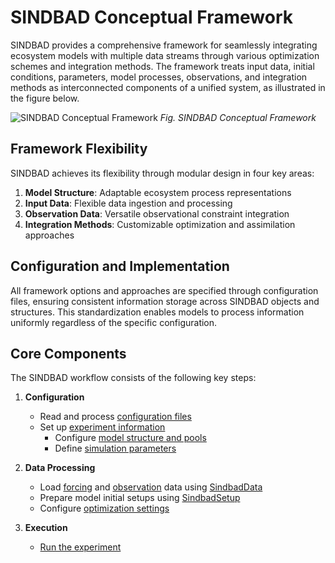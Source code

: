 # SINDBAD Conceptual Framework

SINDBAD provides a comprehensive framework for seamlessly integrating ecosystem models with multiple data streams through various optimization schemes and integration methods. The framework treats input data, initial conditions, parameters, model processes, observations, and integration methods as interconnected components of a unified system, as illustrated in the figure below.

![SINDBAD Conceptual Framework](https://www.bgc-jena.mpg.de/~skoirala/ms_sindbad/latest/images/figures/others/conceptual_overview.png)
*Fig. SINDBAD Conceptual Framework*

## Framework Flexibility

SINDBAD achieves its flexibility through modular design in four key areas:

1. **Model Structure**: Adaptable ecosystem process representations
2. **Input Data**: Flexible data ingestion and processing
3. **Observation Data**: Versatile observational constraint integration
4. **Integration Methods**: Customizable optimization and assimilation approaches

## Configuration and Implementation

All framework options and approaches are specified through configuration files, ensuring consistent information storage across SINDBAD objects and structures. This standardization enables models to process information uniformly regardless of the specific configuration.

## Core Components

The SINDBAD workflow consists of the following key steps:

1. **Configuration**
   - Read and process [configuration files](../settings/overview.md)
   - Set up [experiment information](./info.md)
     - Configure [model structure and pools](./TEM.md)
     - Define [simulation parameters](./experiment.md)

2. **Data Processing**
   - Load [forcing](../settings/forcing.md) and [observation](../settings/optimization.md) data using [SindbadData](../code/data.md)
   - Prepare model initial setups using [SindbadSetup](../code/setup.md)
   - Configure [optimization settings](../settings/optimization.md)

3. **Execution**
   - [Run the experiment](../develop/experiments.md)
